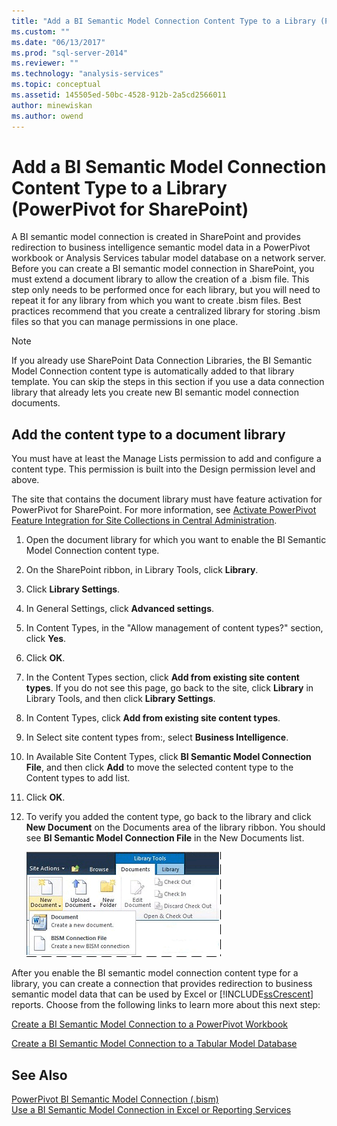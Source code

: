 ```yaml
---
title: "Add a BI Semantic Model Connection Content Type to a Library (PowerPivot for SharePoint) | Microsoft Docs"
ms.custom: ""
ms.date: "06/13/2017"
ms.prod: "sql-server-2014"
ms.reviewer: ""
ms.technology: "analysis-services"
ms.topic: conceptual
ms.assetid: 145505ed-50bc-4528-912b-2a5cd2566011
author: minewiskan
ms.author: owend
---
```

# Add a BI Semantic Model Connection Content Type to a Library (PowerPivot for SharePoint)
  A BI semantic model connection is created in SharePoint and provides redirection to business intelligence semantic model data in a PowerPivot workbook or Analysis Services tabular model database on a network server. Before you can create a BI semantic model connection in SharePoint, you must extend a document library to allow the creation of a .bism file. This step only needs to be performed once for each library, but you will need to repeat it for any library from which you want to create .bism files. Best practices recommend that you create a centralized library for storing .bism files so that you can manage permissions in one place.  
  
> [!NOTE]  
>  If you already use SharePoint Data Connection Libraries, the BI Semantic Model Connection content type is automatically added to that library template. You can skip the steps in this section if you use a data connection library that already lets you create new BI semantic model connection documents.  
  
##  <a name="bkmk_addtype"></a> Add the content type to a document library  
 You must have at least the Manage Lists permission to add and configure a content type. This permission is built into the Design permission level and above.  
  
 The site that contains the document library must have feature activation for PowerPivot for SharePoint. For more information, see [Activate PowerPivot Feature Integration for Site Collections in Central Administration](activate-power-pivot-integration-for-site-collections-in-ca.md).  
  
1.  Open the document library for which you want to enable the BI Semantic Model Connection content type.  
  
2.  On the SharePoint ribbon, in Library Tools, click **Library**.  
  
3.  Click **Library Settings**.  
  
4.  In General Settings, click **Advanced settings**.  
  
5.  In Content Types, in the "Allow management of content types?" section, click **Yes**.  
  
6.  Click **OK**.  
  
7.  In the Content Types section, click **Add from existing site content types**. If you do not see this page, go back to the site, click **Library** in Library Tools, and then click **Library Settings**.  
  
8.  In Content Types, click **Add from existing site content types**.  
  
9. In Select site content types from:, select **Business Intelligence**.  
  
10. In Available Site Content Types, click **BI Semantic Model Connection File**, and then click **Add** to move the selected content type to the Content types to add list.  
  
11. Click **OK**.  
  
12. To verify you added the content type, go back to the library and click **New Document** on the Documents area of the library ribbon. You should see **BI Semantic Model Connection File** in the New Documents list.  
  
     ![New Document submenu in a SharePoint library](../media/ssas-bismconnection-new.gif "New Document submenu in a SharePoint library")  
  
 After you enable the BI semantic model connection content type for a library, you can create a connection that provides redirection to business semantic model data that can be used by Excel or [!INCLUDE[ssCrescent](../../includes/sscrescent-md.md)] reports. Choose from the following links to learn more about this next step:  
  
 [Create a BI Semantic Model Connection to a PowerPivot Workbook](create-a-bi-semantic-model-connection-to-a-power-pivot-workbook.md)  
  
 [Create a BI Semantic Model Connection to a Tabular Model Database](create-a-bi-semantic-model-connection-to-a-tabular-model-database.md)  
  
## See Also  
 [PowerPivot BI Semantic Model Connection &#40;.bism&#41;](power-pivot-bi-semantic-model-connection-bism.md)   
 [Use a BI Semantic Model Connection in Excel or Reporting Services](use-a-bi-semantic-model-connection-in-excel-or-reporting-services.md)  
  
  
